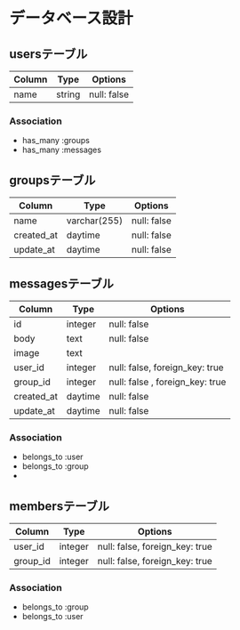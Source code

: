# データベース設計

## usersテーブル

| Column     | Type    | Options     |
| ---------- | ------- | ----------- |
| name       | string  | null: false |

### Association
- has_many :groups
- has_many :messages


## groupsテーブル

| Column     | Type         | Options     |
| ---------- | ------------ | ----------- |
| name       | varchar(255) | null: false |
| created_at | daytime      | null: false |
| update_at  | daytime      | null: false |


## messagesテーブル

| Column     | Type    | Options                         |
| ---------- | ------- | ------------------------------- |
| id         | integer | null: false                     |
| body       | text    | null: false                     |
| image      | text    |                                 |
| user_id    | integer | null: false, foreign_key: true  |
| group_id   | integer | null: false , foreign_key: true |
| created_at | daytime | null: false                     |
| update_at  | daytime | null: false                     |

### Association
- belongs_to :user
- belongs_to :group
- 

## membersテーブル

| Column   | Type    | Options                        |
| -------- | ------- | ------------------------------ |
| user_id  | integer | null: false, foreign_key: true |
| group_id | integer | null: false, foreign_key: true |

### Association
- belongs_to :group
- belongs_to :user
  
